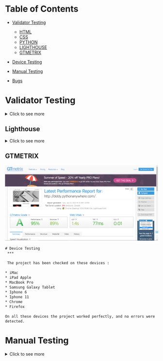 
# Table of Contents
 * [Validator Testing](https://github.com/diddyjax19/NestIT-Phonestore--pp4#validator-testing)
   * [HTML](https://github.com/diddyjax19/NestIT-Phonestore--pp4#html-validator)
   * [CSS](https://github.com/diddyjax19/NestIT-Phonestore--pp4#css-validator)
   * [PYTHON](https://github.com/diddyjax19/NestIT-Phonestore--pp4#python)
   * [LIGHTHOUSE](https://github.com/diddyjax19/NestIT-Phonestore--pp4#lighthouse)
   * [GTMETRIX](https://github.com/diddyjax19/NestIT-Phonestore--pp4#gtmetrix)
   

 * [Device Testing](https://github.com/diddyjax19/NestIT-Phonestore--pp4#device-testing)
 * [Manual Testing](https://github.com/diddyjax19/NestIT-Phonestore--pp4#manual-testing)
 * [Bugs](https://github.com/diddyjax19/NestIT-Phonestore--pp4#bugs)

# Validator Testing
<details>
<summary>Click to see more</summary>

  ## HTML Validator

  * Home Page
    ![](https://validator.w3.org/nu/?doc=http%3A%2F%2Fdiddy.pythonanywhere.com%2F)
    * Category Page
    ![](https://validator.w3.org/nu/?doc=http%3A%2F%2Fdiddy.pythonanywhere.com%2Fcategories%2F)
    * Cart Page
    ![](https://validator.w3.org/nu/?doc=http%3A%2F%2Fdiddy.pythonanywhere.com%2Fcart%2F)
    * Profile Page
    ![](https://validator.w3.org/nu/?doc=http%3A%2F%2Fdiddy.pythonanywhere.com%2Faccounts%2Fprofile%2F)
     * Order Page
    ![](https://validator.w3.org/nu/?doc=http%3A%2F%2Fdiddy.pythonanywhere.com%2Faccounts%2Fprofile%2F)
    * Log In
    ![](https://validator.w3.org/nu/?doc=http%3A%2F%2Fdiddy.pythonanywhere.com%2Faccounts%2Flogin%2F)
    * Sign-Up Page
    ![](https://validator.w3.org/nu/?doc=http%3A%2F%2Fdiddy.pythonanywhere.com%2Faccounts%2Fregister%2F)


 ## CSS Validator

  * Css 
  ![](https://jigsaw.w3.org/css-validator/validator?uri=http%3A%2F%2Fdiddy.pythonanywhere.com%2F&profile=css3svg&usermedium=all&warning=1&vextwarning=&lang=en)

## Note
  - Probably gets flagged because its outdated but you need it for older browsers. Vendor prefixes increase compatibility with older browsers.

  - W3's never validate because its browser specific. W3's validators validate based on the official standards. Things that other browsers add in will always be flagged

## Python

 Store folder 
 All available files have been checked
  * form.py
  ![](./readmeDocumentation/screenshot/formFile.png)
  * model.py
  ![](./readmeDocumentation/screenshot/modelfile.png)
  * url.py
  ![](./readmeDocumentation/screenshot/urlFile.png)
 
 Phones Store
    * url.py
    ![](./readmeDocumentation/screenshot/recipeUrl.png)
    * view.py
    ![](./readmeDocumentation/screenshot/recipeView.png)

## Note
 -  Most of the issues where about the number of line is 2 long,this should be > 79 characters.)

</details>


## Lighthouse

<details>
<summary>Click to see more</summary>

 * Home Page
     * Desktop
  ![Desktop](readmeDocumentation/pythonanywhere/web-lighthouse.png)
     * Mobile
  ![Mobile](readmeDocumentation/pythonanywhere/mobile-lighthouse.png)
 
 * Categories
    * Desktop
  ![Desktop](readmeDocumentation/pythonanywhere/category-lighthouse-web.png)
    * Mobile
  ![Mobile](readmeDocumentation/pythonanywhere/category-lighthouse-mobile.png)
   
  * About 
    * Desktop
 ![Desktop](readmeDocumentation/pythonanywhere/about-us-lighthouse-web.png)
     * Mobile
 ![Mobile](readmeDocumentation/pythonanywhere/about-us-lighthouse-mobile.png)

  * Contact Page 
     * Desktop
  ![Desktop](readmeDocumentation/pythonanywhere/conntact-lighthouse-web.png)
     * Mobile
  ![Mobile](readmeDocumentation/pythonanywhere/conntact-lighthouse-mobile.png)
  
  * Cart Page
 * Desktop
  ![Desktop](readmeDocumentation/pythonanywhere/cart-lighthouse-web.png)
    * Mobile
  ![Mobile](readmeDocumentation/pythonanywhere/cart-lighthouse-mobile.png)
  
  * Profile
  * Desktop
  ![Desktop](readmeDocumentation/pythonanywhere/profile-lighthouse-web.png)
    * Mobile
  ![Mobile](readmeDocumentation/pythonanywhere/profile-lighthouse-mobile.png)

   * Orders
 * Desktop
  ![Desktop](readmeDocumentation/pythonanywhere/order-lighthouse-web.png)
    * Mobile
  ![Mobile](readmeDocumentation/pythonanywhere/order-lighthouse-mobile.png)

   * Change Password Page
  * Desktop
  ![Desktop](readmeDocumentation/pythonanywhere/change-password-lighthouse-web.png)
    * Mobile
  ![Mobile](readmeDocumentation/pythonanywhere/change-password-lighthouse-mobile.png)

   * SignUp Page 
    * Desktop
  ![Desktop](readmeDocumentation/pythonanywhere/signup-lighthouse-web.png)
    * Mobile
  ![Mobile](readmeDocumentation/pythonanywhere/signup-lighthouse-mobile.png)

  * LogIn Page
 * Desktop
  ![Desktop](readmeDocumentation/pythonanywhere/login-lighthouse-web.png)
    * Mobile
  ![Mobile](readmeDocumentation/pythonanywhere/login-lighthouse-mobile.png)


  </details>

   ## GTMETRIX 
   ![](readmeDocumentation/pythonanywhere/gtmatrix.png)

  

    # Device Testing
     ***

     The project has been checked on these devices :
       
    * iMac 
    * iPad Apple
    * MacBook Pro
    * Samsung Galaxy Tablet
    * Iphone 6
    * Iphone 11
    * Chrome
    * Firefox
    
    On all these devices the project worked perfectly, and no errors were detected.

   # Manual Testing

<details>
<summary>Click to see more</summary>

(1)

| Feature       |           Test Performed    |             Result           |        
|:--------------|:--------------------------- |:---------------------------  |
|                        Navigation                                        |
| Logo          | Clicked on Logo to check or redirect to the home page| Pass |
| Home button   | Clicked on the Home button from different pages to check or redirect to the home page| Pass  | 
| Categories   | Clicked on the categories and was redirected to the categories section | Pass |
| Sign-Up     | When clicking on the Sign-Up link, brings the User to the registration page | Pass |
| Small screens |  Checked that on smaller devices changes to the burger menu | Pass |
| About US      | Clicked About US and was redirected to the page with brief info on the | Pass | 
| Log In        | Clicked on the log-in link that will bring the User to the login page  | Pass |
| Log Out       | Clicked on the log-out link that will bring the User to log out page | Pass |
|                                                         Footer                      |
| Small screens |       Checked that all media links are visible on small devices | Pass |                                |
| Media  Links  | Clicked on each media link opens a new page   | Pass |
| Footer is on all pages      | Check all pages how the footer looks   | Pass |


(2)

| Feature       |           Test Performed    |             Result           |        
|:--------------|:--------------------------- |:---------------------------  |
|                        Categories                                      |
| Categories Page      | For this test, I want to make sure that when you clicked the full menu of all categories.| Pass |
| All Categories Button   | For this test, I want to make sure that when you clicked the full menu of all categories.| Pass  | 
| Sub-Category Overview  | For this test, I want to make sure that when you click the product ,it open up an overview of all the different products in that sub-Category.  | Pass |
| Products    | For this test, I want to make sure that when you click on a product,you are redirected to a Products Overview. | Pass |
| Products Overview|  For this test, I have a clear overview of all details of the product with descriptions,ratings and add-cart button. | Pass |
| View form on different sizes of devices | Check how will look categories form on tablets and phones, make sure all form fields are easy to see and use | Pass | 
| Log In        | Clicked on the log-in link that will bring the User to the login page  | Pass |
| Log Out       | Clicked on the log-out link that will bring the User to log out page | Pass |
|                                                         Footer                      |
| Small screens |       Checked that all media links are visible on small devices | Pass |                                |
| Media  Links  | Clicked on each media link opens a new page   | Pass |
| Footer is on all pages      | Check all pages how the footer looks   | Pass |


(3)

| Feature       |           Test Performed    |             Result           |        
|:--------------|:--------------------------- |:---------------------------  |
|                    About US Page                                   |
| About US   | For this test, I want to make sure that when you clicked the About link.| Pass |
| View form on different sizes of devices | Check how will look about Us form on tablets and phones, make sure all form fields are easy to see and use | Pass | 
| Log In        | Clicked on the log-in link that will bring the User to the login page  | Pass |
| Log Out       | Clicked on the log-out link that will bring the User to log out page | Pass |
|                                                         Footer                      |
| Small screens |       Checked that all media links are visible on small devices | Pass |                                |
| Media  Links  | Clicked on each media link opens a new page   | Pass |
| Footer is on all pages      | Check all pages how the footer looks   | Pass |


(4)

| Feature       |           Test Performed    |             Result           |        
|:--------------|:--------------------------- |:---------------------------  |
|                         Contact  Page                     |
| Contact Page| For this test, I want to make sure that when you clicked the Contact link.|Pass |
| Save Contact | I filled out all the fields and Contact was successfully. | Pass|
| View form on different sizes of devices | Check how will look contact form on tablets and phones, make sure all form fields are easy to see and use| Pass. |
| Log In        | Clicked on the log-in link that will bring the User to the login page  | Pass |
| Log Out       | Clicked on the log-out link that will bring the User to log out page | Pass |
|                                                         Footer                      |
| Small screens |       Checked that all media links are visible on small devices | Pass |                                |
| Media  Links  | Clicked on each media link opens a new page   | Pass |
| Footer is on all pages      | Check all pages how the footer looks   | Pass |


(5)

| Feature       |           Test Performed    |             Result           |        
|:--------------|:--------------------------- |:---------------------------  |
|                        Cart Page                     |
| Cart Page| For this test, I want to make sure that when you clicked the Cart link.|Pass |
| Shopping Cart| For this test, I want to make sure that when User has added  to the cart from the categories folder they can be able to see,add,delete each order on the cart.|Pass |
| Continue Shipping| For this test, I want to make sure that when you clicked the Continue shipping button under the shopping card the user will be redirected to the Home page.|Pass |
| Cart Total| This section shows the user what selections they have chosen and also shows the shipping address available on file.Also it allow the user to select from variety of shipping address avialable. |Pass |
| Payment Option| For this test, I want to make sure that when you clicked any desired payment option the user can be redirected to a vendor of thier choice to fill out the necessary informations required.|Pass |
| Home button| For this test, I want to make sure that when you clicked the home button is clicked in this section the user is directed to the home page.|Pass |
| View form on different sizes of devices | Check how will look cart form on tablets and phones, make sure all form fields are easy to see and use| Pass. |

(6)

| Feature       |           Test Performed    |             Result           |        
|:--------------|:--------------------------- |:---------------------------  |
|                         Profile Page                     |
| Profile Page| For this test, I want to make sure that when you clicked the Profile link.|Pass |
| Add Address | For this test, I want to make sure that when you clicked on add address they are directed to another Page.|Pass |
| Delete Address| For this test, I want to make sure that when you an address it stays deleted.|Pass |
| Address form| For this test, I want to make sure that when the user has fill his address and all the neccessary area,the changes are able to save and update in the profile page.|Pass |
| View form on different sizes of devices | Check how will look Profile page on tablets and phones, make sure all form fields are easy to see and use| Pass. |

(7)

| Feature       |           Test Performed    |             Result           |        
|:--------------|:--------------------------- |:---------------------------  |
|                         Order Page                     |
| Orders Page| For this test, I want to make sure that when you clicked the Orders link.|Pass |
| Add Address | For this test, I want to make sure that when you clicked on add address they are directed to another Page.|Pass |
| Delete Address| For this test, I want to make sure that when you an address it stays deleted.|Pass |
| Address form| For this test, I want to make sure that when the user has fill his address and all the neccessary area,the changes are able to save and update in the profile page.|Pass |
| View form on different sizes of devices | Check how will look Order page on tablets and phones, make sure all form fields are easy to see and use| Pass. |


(8)

| Feature       |           Test Performed    |             Result           |        
|:--------------|:--------------------------- |:---------------------------  |
|                         Change Password                     |
| Change Password Page| For this test, I want to make sure that when you clicked the Change Password link.|Pass |
| Save Password | I filled out all the fields (Old Password and New Password) and password was successfully saved. | Pass|
| View form on different sizes of devices | Check how will look Change password form on tablets and phones, make sure all form fields are easy to see and use| Pass. |


</details>
